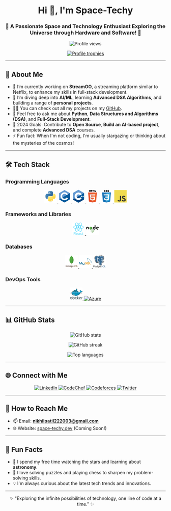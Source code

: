 <h1 align="center">Hi 👋, I'm Space-Techy</h1>
<h3 align="center">🚀 A Passionate Space and Technology Enthusiast Exploring the Universe through Hardware and Software! 🌌</h3>

<p align="center">
  <img src="https://komarev.com/ghpvc/?username=space-techy&label=Profile%20Views&color=0e75b6&style=flat" alt="Profile views" />
</p>

<p align="center">
  <a href="https://github.com/ryo-ma/github-profile-trophy">
    <img src="https://github-profile-trophy.vercel.app/?username=space-techy&theme=algolia&no-frame=true&row=1&column=7" alt="Profile trophies" />
  </a>
</p>

---

## 🚀 About Me

- 🔭 I’m currently working on **StreamOO**, a streaming platform similar to Netflix, to enhance my skills in full-stack development.
- 🌱 I’m diving deep into **AI/ML**, learning **Advanced DSA Algorithms**, and building a range of **personal projects**.
- 👨‍💻 You can check out all my projects on my [GitHub](https://github.com/space-techy/).
- 💬 Feel free to ask me about **Python**, **Data Structures and Algorithms (DSA)**, and **Full-Stack Development**.
- 🎯 2024 Goals: Contribute to **Open Source**, **Build an AI-based project**, and complete **Advanced DSA** courses.
- ⚡ Fun fact: When I'm not coding, I'm usually stargazing or thinking about the mysteries of the cosmos!

---

## 🛠️ Tech Stack

### Programming Languages

<p align="center">
  <a href="https://www.python.org" target="_blank">
    <img src="https://raw.githubusercontent.com/devicons/devicon/master/icons/python/python-original.svg" alt="Python" width="40" height="40" />
  </a>
  <a href="https://www.cprogramming.com/" target="_blank">
    <img src="https://raw.githubusercontent.com/devicons/devicon/master/icons/c/c-original.svg" alt="C" width="40" height="40" />
  </a>
  <a href="https://www.w3schools.com/cpp/" target="_blank">
    <img src="https://raw.githubusercontent.com/devicons/devicon/master/icons/cplusplus/cplusplus-original.svg" alt="C++" width="40" height="40" />
  </a>
  <a href="https://www.w3.org/html/" target="_blank">
    <img src="https://raw.githubusercontent.com/devicons/devicon/master/icons/html5/html5-original-wordmark.svg" alt="HTML5" width="40" height="40" />
  </a>
  <a href="https://www.w3schools.com/css/" target="_blank">
    <img src="https://raw.githubusercontent.com/devicons/devicon/master/icons/css3/css3-original-wordmark.svg" alt="CSS3" width="40" height="40" />
  </a>
  <a href="https://developer.mozilla.org/en-US/docs/Web/JavaScript" target="_blank">
    <img src="https://raw.githubusercontent.com/devicons/devicon/master/icons/javascript/javascript-original.svg" alt="JavaScript" width="40" height="40" />
  </a>
</p>

### Frameworks and Libraries

<p align="center">
  <a href="https://reactjs.org/" target="_blank">
    <img src="https://raw.githubusercontent.com/devicons/devicon/master/icons/react/react-original-wordmark.svg" alt="React" width="40" height="40" />
  </a>
  <a href="https://nodejs.org" target="_blank">
    <img src="https://raw.githubusercontent.com/devicons/devicon/master/icons/nodejs/nodejs-original-wordmark.svg" alt="Node.js" width="40" height="40" />
  </a>
</p>

### Databases

<p align="center">
  <a href="https://www.mongodb.com/" target="_blank">
    <img src="https://raw.githubusercontent.com/devicons/devicon/master/icons/mongodb/mongodb-original-wordmark.svg" alt="MongoDB" width="40" height="40" />
  </a>
  <a href="https://www.mysql.com/" target="_blank">
    <img src="https://raw.githubusercontent.com/devicons/devicon/master/icons/mysql/mysql-original-wordmark.svg" alt="MySQL" width="40" height="40" />
  </a>
  <a href="https://www.postgresql.org" target="_blank">
    <img src="https://raw.githubusercontent.com/devicons/devicon/master/icons/postgresql/postgresql-original-wordmark.svg" alt="PostgreSQL" width="40" height="40" />
  </a>
</p>

### DevOps Tools

<p align="center">
  <a href="https://www.docker.com/" target="_blank">
    <img src="https://raw.githubusercontent.com/devicons/devicon/master/icons/docker/docker-original-wordmark.svg" alt="Docker" width="40" height="40" />
  </a>
  <a href="https://azure.microsoft.com/en-in/" target="_blank">
    <img src="https://www.vectorlogo.zone/logos/microsoft_azure/microsoft_azure-icon.svg" alt="Azure" width="40" height="40" />
  </a>
</p>

---

## 📊 GitHub Stats

<p align="center">
  <img src="https://github-readme-stats.vercel.app/api?username=space-techy&show_icons=true&locale=en&theme=algolia" alt="GitHub stats" />
</p>

<p align="center">
  <img src="https://github-readme-streak-stats.herokuapp.com/?user=space-techy&theme=algolia" alt="GitHub streak" />
</p>

<p align="center">
  <img src="https://github-readme-stats.vercel.app/api/top-langs?username=space-techy&show_icons=true&locale=en&layout=compact&theme=algolia" alt="Top languages" />
</p>

---

## 🌐 Connect with Me

<p align="center">
  <a href="https://linkedin.com/in/space-techy" target="_blank">
    <img src="https://raw.githubusercontent.com/rahuldkjain/github-profile-readme-generator/master/src/images/icons/Social/linked-in-alt.svg" alt="LinkedIn" height="30" width="40" />
  </a>
  <a href="https://www.codechef.com/users/space_techy" target="_blank">
    <img src="https://cdn.jsdelivr.net/npm/simple-icons@3.1.0/icons/codechef.svg" alt="CodeChef" height="30" width="40" />
  </a>
  <a href="https://codeforces.com/profile/space-techy" target="_blank">
    <img src="https://raw.githubusercontent.com/rahuldkjain/github-profile-readme-generator/master/src/images/icons/Social/codeforces.svg" alt="Codeforces" height="30" width="40" />
  </a>
  <a href="https://twitter.com/space-techy" target="_blank">
    <img src="https://raw.githubusercontent.com/rahuldkjain/github-profile-readme-generator/master/src/images/icons/Social/twitter.svg" alt="Twitter" height="30" width="40" />
  </a>
</p>

---

## 📧 How to Reach Me

- 📫 Email: **nikhilpatil222003@gmail.com**
- 🌐 Website: [space-techy.dev](https://space-techy.dev) (Coming Soon!)

---

## 🎨 Fun Facts

- 🌠 I spend my free time watching the stars and learning about **astronomy**.
- 🧩 I love solving puzzles and playing chess to sharpen my problem-solving skills.
- 💡 I'm always curious about the latest tech trends and innovations.

---

<p align="center">✨ "Exploring the infinite possibilities of technology, one line of code at a time." ✨</p>
